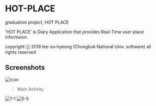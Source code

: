 # HOT-PLACE

graduation project, HOT PLACE

'HOT PLACE' is Diary Application that provides Real-Time user place informaion.

copyright ⓒ 2019 lee-su-hyeong (Chungbuk National Univ. software) all rights reserved

Screenshots
------------

![icon](https://user-images.githubusercontent.com/48564996/59148851-bf1ae500-8a48-11e9-9bfe-354ef208e405.png)

> Main Activity

![1-1](https://user-images.githubusercontent.com/48564996/59202814-3cc12b00-8bd8-11e9-8784-a48a2f1c683b.gif)
![5-5](https://user-images.githubusercontent.com/48564996/59202778-2dda7880-8bd8-11e9-8377-eb4b4208b373.gif)
